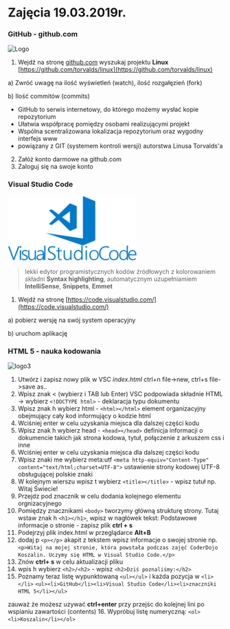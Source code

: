 # Zajęcia 19.03.2019r.
### GitHub - github.com
 ![Logo](https://upload.wikimedia.org/wikipedia/commons/thumb/2/24/GitHub_logo_2013_padded.svg/250px-GitHub_logo_2013_padded.svg.png)
1. Wejdź na stronę [github.com](http://www.github.com) wyszukaj projektu **Linux** [https://github.com/torvalds/linux](https://github.com/torvalds/linux)

a) Zwróć uwagę na ilość wyświetleń (watch), ilość rozgałęzień (fork)

b) Ilość commitów (commits)
- GitHub to serwis internetowy, do którego możemy wysłać kopie repozytorium
- Ułatwia współpracę pomiędzy osobami realizującymi projekt
- Wspólna scentralizowana lokalizacja repozytorium oraz wygodny interfejs www
- powiązany z GIT (systemem kontroli wersji) autorstwa Linusa Torvalds'a

2. Załóż konto darmowe na github.com
3. Zaloguj się na swoje konto

### Visual Studio Code
![Logo](https://github.com/coderdojokoszalin/meet/blob/master/images/visualstudio_code-card.png)
> lekki edytor programistycznych kodów źródłowych z kolorowaniem składni **Syntax highlighting**, automatycznym uzupełniamiem **IntelliSense**, **Snippets**, **Emmet**
1. Wejdź na stronę [https://code.visualstudio.com/](https://code.visualstudio.com/)

a) pobierz wersję na swój system operacyjny

b) uruchom aplikację

### HTML 5 - nauka kodowania 
![logo3](https://www.w3.org/html/logo/downloads/HTML5_Logo_64.png)
1. Utwórz i zapisz nowy plik w VSC _index.html_ ctrl+n file->new, ctrl+s file->save as..
2. Wpisz znak < (wybierz i TAB lub Enter)
    VSC podpowiada składnie HTML -> wybierz `<!DOCTYPE html>` - deklaracja typu dokumentu 
3. Wpisz znak h
    wybierz html - `<html></html>` element organizacyjny obejmujący cały kod informujący o kodzie html
4. Wciśniej enter w celu uzyskania miejsca dla dalszej części kodu
5. Wpisz znak h 
    wybierz head - `<head></head>` definicja informacji o dokumencie takich jak strona kodowa, tytuł, połączenie z arkuszem css i inne
6. Wciśniej enter w celu uzyskania miejsca dla dalszej części kodu
7. Wpisz znaki me
    wybierz meta:utf `<meta http-equiv="Content-Type" content="text/html;charset=UTF-8">`
    ustawienie strony kodowej UTF-8 obsługującej polskie znaki
8. W kolejnym wierszu wpisz t wybierz `<title></title>` - wpisz tutuł np. Witaj Świecie!
9. Przejdz pod znacznik </head> w celu dodania kolejnego elementu orgnizacyjnego <body></body>
10. Pomiędzy znacznikami `<body>` tworzymy główną strukturę strony. Tutaj wstaw znak h  `<h1></h1>`,
    wpisz w nagłówek tekst: Podstawowe informacje o stronie - zapisz plik **ctrl + s**
11. Podejrzyj plik index.html w przeglądarce **Alt+B**
12. dodaj p `<p></p>` akapit z tekstem wpisz informacje o swojej stronie
    np. `<p>Witaj na mojej stronie, która powstała podczas zajęć CoderDojo Koszalin. Uczymy się HTML w Visual Studio Code.</p>`
13. Znów **ctrl+ s** w celu aktualizacji pliku
14. wpis h wybierz `<h2>/<h2>` - wpisz `<h2>Dziś poznaliśmy:</h2>`
15. Poznamy teraz listę wypunktowaną `<ul></ul>` i każda pozycja w `<li></li>`
`<ul><li>GitHub</li><li>Visual Studio Code</li><li>znaczniki HTML 5</li></ul>`

zauważ że możesz uzywać **ctrl+enter** przy przejśc do kolejnej lini po wspianiu zawartości (contents) 
16. Wypróbuj listę numeryczną:
`<ol><li>Koszalin</li></ol>`







